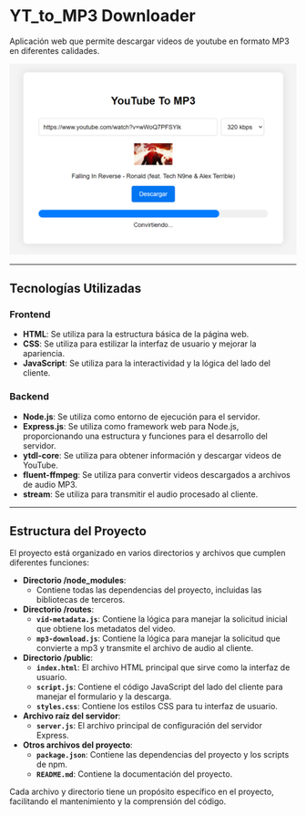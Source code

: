 # YT_to_MP3 Downloader

Aplicación web que permite descargar videos de youtube en formato MP3 en diferentes calidades.

<div align="center">
   <img src="https://raw.githubusercontent.com/FrankSkep/YT-Mp3-Downloader/main/public/preview.png" alt="Interfaz">
</div>

---

## Tecnologías Utilizadas

### Frontend

- **HTML**: Se utiliza para la estructura básica de la página web.
- **CSS**: Se utiliza para estilizar la interfaz de usuario y mejorar la apariencia.
- **JavaScript**: Se utiliza para la interactividad y la lógica del lado del cliente.

### Backend

- **Node.js**: Se utiliza como entorno de ejecución para el servidor.
- **Express.js**: Se utiliza como framework web para Node.js, proporcionando una estructura y funciones para el desarrollo del servidor.
- **ytdl-core**: Se utiliza para obtener información y descargar videos de YouTube.
- **fluent-ffmpeg**: Se utiliza para convertir videos descargados a archivos de audio MP3.
- **stream**: Se utiliza para transmitir el audio procesado al cliente.

---

## Estructura del Proyecto

El proyecto está organizado en varios directorios y archivos que cumplen diferentes funciones:

*   **Directorio /node_modules**:
    *   Contiene todas las dependencias del proyecto, incluidas las bibliotecas de terceros.
*   **Directorio /routes**:
    *   **`vid-metadata.js`**: Contiene la lógica para manejar la solicitud inicial que obtiene los metadatos del video.
    *   **`mp3-download.js`**: Contiene la lógica para manejar la solicitud que convierte a mp3 y transmite el archivo de audio al cliente.
*   **Directorio /public**:
    *   **`index.html`**: El archivo HTML principal que sirve como la interfaz de usuario.
    *   **`script.js`**: Contiene el código JavaScript del lado del cliente para manejar el formulario y la descarga.
    *   **`styles.css`**: Contiene los estilos CSS para tu interfaz de usuario.
*   **Archivo raíz del servidor**:
    *   **`server.js`**: El archivo principal de configuración del servidor Express.
*   **Otros archivos del proyecto**:
    *   **`package.json`**: Contiene las dependencias del proyecto y los scripts de npm.
    *   **`README.md`**: Contiene la documentación del proyecto.

Cada archivo y directorio tiene un propósito específico en el proyecto, facilitando el mantenimiento y la comprensión del código.
